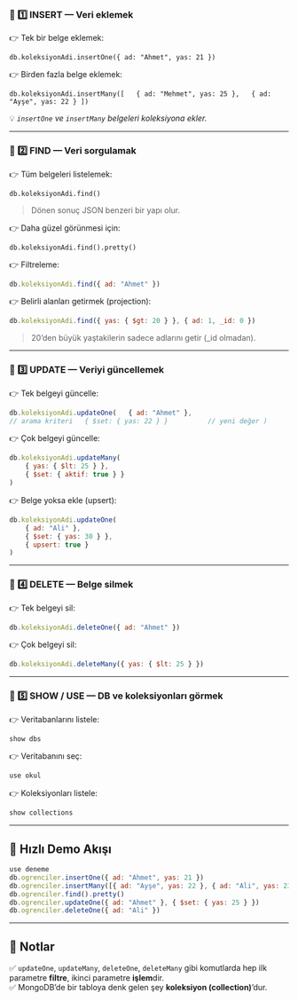 
### 🔹 **1️⃣ INSERT — Veri eklemek**

👉 Tek bir belge eklemek:

```JS
db.koleksiyonAdi.insertOne({ ad: "Ahmet", yas: 21 })
```

👉 Birden fazla belge eklemek:


```JS
db.koleksiyonAdi.insertMany([   { ad: "Mehmet", yas: 25 },   { ad: "Ayşe", yas: 22 } ])
```

💡 _`insertOne` ve `insertMany` belgeleri koleksiyona ekler._

---

### 🔹 **2️⃣ FIND — Veri sorgulamak**

👉 Tüm belgeleri listelemek:

```JS
db.koleksiyonAdi.find()
```

> Dönen sonuç JSON benzeri bir yapı olur.

👉 Daha güzel görünmesi için:

```JS
db.koleksiyonAdi.find().pretty()
```

👉 Filtreleme:

```js
db.koleksiyonAdi.find({ ad: "Ahmet" })
```

👉 Belirli alanları getirmek (projection):

```js
db.koleksiyonAdi.find({ yas: { $gt: 20 } }, { ad: 1, _id: 0 })
```

> 20’den büyük yaştakilerin sadece adlarını getir (_id olmadan).

---

### 🔹 **3️⃣ UPDATE — Veriyi güncellemek**

👉 Tek belgeyi güncelle:


```js
db.koleksiyonAdi.updateOne(   { ad: "Ahmet" },               
// arama kriteri   { $set: { yas: 22 } }          // yeni değer )
```

👉 Çok belgeyi güncelle:

```js
db.koleksiyonAdi.updateMany(   
	{ yas: { $lt: 25 } },   
	{ $set: { aktif: true } } 
)
```

👉 Belge yoksa ekle (upsert):

```js
db.koleksiyonAdi.updateOne(   
	{ ad: "Ali" },   
	{ $set: { yas: 30 } },   
	{ upsert: true } 
)
```

---

### 🔹 **4️⃣ DELETE — Belge silmek**

👉 Tek belgeyi sil:

```js
db.koleksiyonAdi.deleteOne({ ad: "Ahmet" })
```

👉 Çok belgeyi sil:


```js
db.koleksiyonAdi.deleteMany({ yas: { $lt: 25 } })
```

---

### 🔹 **5️⃣ SHOW / USE — DB ve koleksiyonları görmek**

👉 Veritabanlarını listele:

```js
show dbs
```

👉 Veritabanını seç:

```js
use okul
```

👉 Koleksiyonları listele:

```js
show collections
```

---

## 🌟 **Hızlı Demo Akışı**

```js
use deneme
db.ogrenciler.insertOne({ ad: "Ahmet", yas: 21 })
db.ogrenciler.insertMany([{ ad: "Ayşe", yas: 22 }, { ad: "Ali", yas: 23 }])
db.ogrenciler.find().pretty()
db.ogrenciler.updateOne({ ad: "Ahmet" }, { $set: { yas: 25 } })
db.ogrenciler.deleteOne({ ad: "Ali" })
```


---

## 📝 **Notlar**

✅ `updateOne`, `updateMany`, `deleteOne`, `deleteMany` gibi komutlarda hep ilk parametre **filtre**, ikinci parametre **işlem**dir.  
✅ MongoDB’de bir tabloya denk gelen şey **koleksiyon (collection)**’dur.